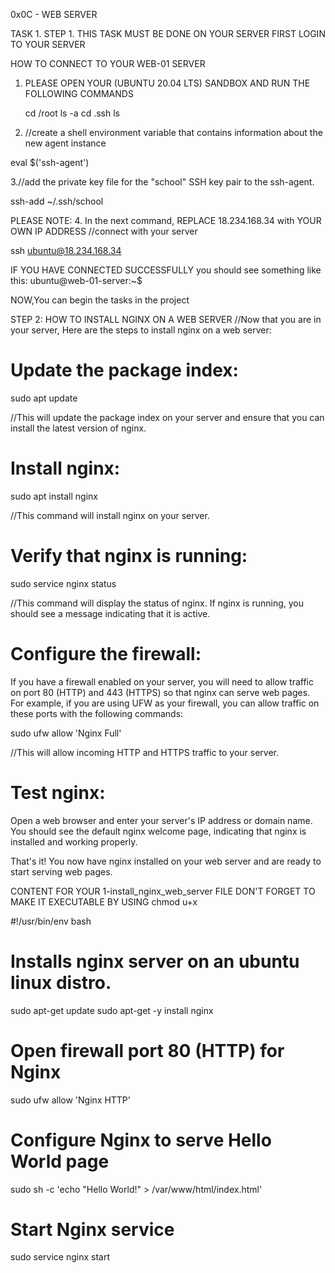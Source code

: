 0x0C - WEB SERVER

TASK 1.
STEP 1. THIS TASK MUST BE DONE ON YOUR SERVER
FIRST LOGIN TO YOUR SERVER

HOW TO CONNECT TO YOUR WEB-01 SERVER
1. PLEASE OPEN YOUR (UBUNTU 20.04 LTS) SANDBOX AND RUN THE FOLLOWING COMMANDS

	cd /root
  	ls -a
	cd .ssh
	ls
	
2. //create a shell environment variable that contains information about the new agent instance
	
  eval $('ssh-agent')

3.//add the private key file for the "school" SSH key pair to the ssh-agent.	

  ssh-add ~/.ssh/school

PLEASE NOTE:
4. In the next command, REPLACE 18.234.168.34 with YOUR OWN IP ADDRESS 
//connect with your server

  ssh ubuntu@18.234.168.34

IF YOU HAVE CONNECTED SUCCESSFULLY you should see something like this:
ubuntu@web-01-server:~$

NOW,You can begin the tasks in the project
    
STEP 2: HOW TO INSTALL NGINX ON A WEB SERVER
//Now that you are in your server, Here are the steps to install nginx on a web server:

# Update the package index:
sudo apt update

//This will update the package index on your server and ensure that you can install the latest version of nginx.

# Install nginx:

sudo apt install nginx

//This command will install nginx on your server.

# Verify that nginx is running:

sudo service nginx  status

//This command will display the status of nginx. If nginx is running,
you should see a message indicating that it is active.

# Configure the firewall:
If you have a firewall enabled on your server, you will need to allow traffic on port 80 (HTTP) and 443 (HTTPS) 
so that nginx can serve web pages. For example, if you are using UFW as your firewall, 
you can allow traffic on these ports with the following commands:

sudo ufw allow 'Nginx Full'

//This will allow incoming HTTP and HTTPS traffic to your server.

# Test nginx:
Open a web browser and enter your server's IP address or domain name.
You should see the default nginx welcome page, indicating that nginx is installed and working properly.

That's it! You now have nginx installed on your web server and are ready to start serving web pages.


CONTENT FOR YOUR 1-install_nginx_web_server FILE
DON'T FORGET TO MAKE IT EXECUTABLE BY USING chmod u+x

#!/usr/bin/env bash
# Installs nginx server on an ubuntu linux distro.

sudo apt-get update
sudo apt-get -y install nginx

# Open firewall port 80 (HTTP) for Nginx
sudo ufw allow 'Nginx HTTP'

# Configure Nginx to serve Hello World page
sudo sh -c 'echo "Hello World!" > /var/www/html/index.html'

# Start Nginx service
sudo service nginx start
